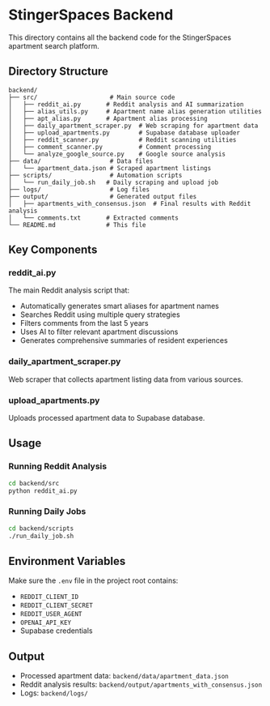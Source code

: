 # StingerSpaces Backend

This directory contains all the backend code for the StingerSpaces apartment search platform.

## Directory Structure

```
backend/
├── src/                    # Main source code
│   ├── reddit_ai.py       # Reddit analysis and AI summarization
│   ├── alias_utils.py     # Apartment name alias generation utilities
│   ├── apt_alias.py       # Apartment alias processing
│   ├── daily_apartment_scraper.py  # Web scraping for apartment data
│   ├── upload_apartments.py        # Supabase database uploader
│   ├── reddit_scanner.py           # Reddit scanning utilities
│   ├── comment_scanner.py          # Comment processing
│   └── analyze_google_source.py    # Google source analysis
├── data/                   # Data files
│   └── apartment_data.json # Scraped apartment listings
├── scripts/                # Automation scripts
│   └── run_daily_job.sh   # Daily scraping and upload job
├── logs/                   # Log files
├── output/                 # Generated output files
│   ├── apartments_with_consensus.json  # Final results with Reddit analysis
│   └── comments.txt       # Extracted comments
└── README.md              # This file
```

## Key Components

### reddit_ai.py
The main Reddit analysis script that:
- Automatically generates smart aliases for apartment names
- Searches Reddit using multiple query strategies
- Filters comments from the last 5 years
- Uses AI to filter relevant apartment discussions
- Generates comprehensive summaries of resident experiences

### daily_apartment_scraper.py
Web scraper that collects apartment listing data from various sources.

### upload_apartments.py
Uploads processed apartment data to Supabase database.

## Usage

### Running Reddit Analysis
```bash
cd backend/src
python reddit_ai.py
```

### Running Daily Jobs
```bash
cd backend/scripts
./run_daily_job.sh
```

## Environment Variables
Make sure the `.env` file in the project root contains:
- `REDDIT_CLIENT_ID`
- `REDDIT_CLIENT_SECRET` 
- `REDDIT_USER_AGENT`
- `OPENAI_API_KEY`
- Supabase credentials

## Output
- Processed apartment data: `backend/data/apartment_data.json`
- Reddit analysis results: `backend/output/apartments_with_consensus.json`
- Logs: `backend/logs/`
